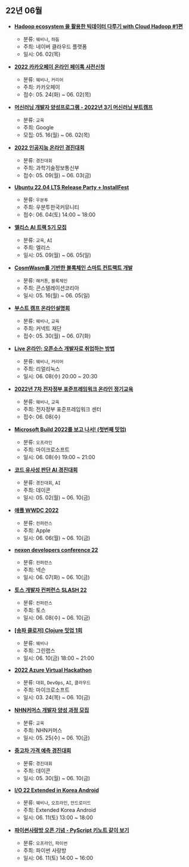 ## 22년 06월
- __[Hadoop ecosystem 을 활용한 빅데이터 다루기 with Cloud Hadoop #1편](https://festa.io/events/2324)__
  - 분류: `웨비나`, `하둡`
  - 주최: 네이버 클라우드 플랫폼
  - 일시: 06. 02(목)

- __[2022 카카오페이 온라인 페이톡 사전신청](https://docs.google.com/forms/d/e/1FAIpQLSeW_AWR7xxTCauoZ8nGXEwtUcF3LVvajQjoOs7TJ2g3VovQkw/viewform)__
  - 분류: `웨비나`, `커리어`
  - 주최: 카카오페이
  - 접수: 05. 24(화) ~ 06. 02(목)
- __[머신러닝 개발자 양성프로그램 - 2022년 3기 머신러닝 부트캠프](https://developers-kr.googleblog.com/2022/05/mlbootcamp22.html)__
  - 분류: `교육`
  - 주최: Google
  - 모집: 05. 16(월) ~ 06. 02(목)
- __[2022 인공지능 온라인 경진대회](https://aichallenge.or.kr/)__
  - 분류: `경진대회`
  - 주최: 과학기술정보통신부
  - 접수: 05. 09(월) ~ 06. 03(금)
- __[Ubuntu 22.04 LTS Release Party + InstallFest](https://festa.io/events/2313)__
  - 분류: `우분투`
  - 주최: 우분투한국커뮤니티
  - 접수: 06. 04(토) 14:00 ~ 18:00
- __[엘리스 AI 트랙 5기 모집](https://festa.io/events/2286)__
  - 분류: `교육`, `AI`
  - 주최: 엘리스
  - 일시: 05. 09(월) ~ 06. 05(일)
- __[CosmWasm를 기반한 블록체인 스마트 컨트랙트 개발](https://festa.io/events/2342)__
  - 분류: `해커톤`, `블록체인`
  - 주최: 콘스텔레이션코리아
  - 일시: 05. 16(월) ~ 06. 05(일)
- __[부스트 캠프 온라인설명회](https://booking.naver.com/booking/12/bizes/527067)__
  - 분류: `웨비나`, `교육`
  - 주최: 커넥트 재단
  - 접수: 05. 30(월) ~ 06. 07(화)
- __[Live 온라인: 오픈소스 개발자로 취업하는 방법](https://festa.io/events/2329)__
  - 분류: `웨비나`, `커리어`
  - 주최: 리얼리눅스
  - 일시: 06. 08(수) 20:00 ~ 20:30
- __[2022년 7차 전자정부 표준프레임워크 온라인 정기교육](https://onoffmix.com/event/256305)__
  - 분류: `웨비나`, `교육`
  - 주최: 전자정부 표준프레임워크 센터
  - 접수: 06. 08(수)
- __[Microsoft Build 2022를 보고 나서! (첫번째 밋업)](https://festa.io/events/2346)__
  - 분류: `오프라인`
  - 주최: 마이크로소프트
  - 일시: 06. 08(수) 19:00 ~ 21:00
- __[코드 유사성 판단 AI 경진대회](https://dacon.io/competitions/official/235900/overview/description)__
  - 분류: `경진대회`, `AI`
  - 주최: 데이콘
  - 일시: 05. 02(월) ~ 06. 10(금)
- __[애플 WWDC 2022](https://developer.apple.com/wwdc22)__
  - 분류: `컨퍼런스`
  - 주최: Apple
  - 일시: 06. 06(월) ~ 06. 10(금)
- __[nexon developers conference 22](https://ndc.nexon.com/main)__
  - 분류: `컨퍼런스`
  - 주최: 넥슨
  - 일시: 06. 07(화) ~ 06. 10(금)
- __[토스 개발자 컨퍼런스 SLASH 22](https://toss.im/slash-22)__
  - 분류: `컨퍼런스`
  - 주최: 토스
  - 일시: 06. 08(수) ~ 06. 10(금)
- __[[송파 클로저] Clojure 밋업 1회](https://festa.io/events/2320)__
  - 분류: `웨비나`
  - 주최: 그린랩스
  - 일시: 06. 10(금) 18:00 ~ 21:00
- __[2022 Azure Virtual Hackathon](https://aifactory.space/competition/detail/2005)__
  - 분류: `대회`, `DevOps`, `AI`, `클라우드`
  - 주최: 마이크로소프트
  - 일시: 03. 24(목) ~ 06. 10(금)
- __[NHN커머스 개발자 양성 과정 모집](https://recruit.nhn.com/ent/recruitings/20002509)__
  - 분류: `교육`
  - 주최: NHN커머스
  - 일시: 05. 25(수) ~ 06. 10(금)
- __[중고차 가격 예측 경진대회](https://dacon.io/competitions/official/235901/overview/description)__
  - 분류: `경진대회`
  - 주최: 데이콘
  - 일시: 05. 30(월) ~ 06. 10(금)
- __[I/O 22 Extended in Korea Android](https://festa.io/events/2339)__
  - 분류: `웨비나`, `오프라인`, `안드로이드`
  - 주최: Extended Korea Android
  - 일시: 06. 11(토) 13:00 ~ 18:00
- __[파이썬사랑방 오픈 기념 - PyScript 키노트 같이 보기](https://festa.io/events/2365)__
  - 분류: `오프라인`, `파이썬`
  - 주최: 파이썬 사랑방
  - 일시: 06. 11(토) 14:00 ~ 16:00
